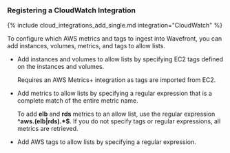 ### Registering a CloudWatch Integration

{% include cloud_integrations_add_single.md integration="CloudWatch" %}

To configure which AWS metrics and tags to ingest into Wavefront, you can add instances, volumes, metrics, and tags to allow lists. 

* Add instances and volumes to allow lists by specifying EC2 tags defined on the instances and volumes. 
  
  Requires an AWS Metrics+ integration as tags are imported from EC2. 

* Add metrics to allow lists by specifying a regular expression that is a complete match of the entire metric name. 

  To add **elb** and **rds** metrics to an allow list, use the regular expression **^aws\.(elb|rds).*$**. If you do not specify tags or regular expressions, all metrics are retrieved. 
  
* Add AWS tags to allow lists by specifying a regular expression.
